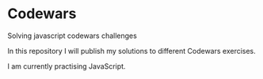 # Codewars
Solving javascript codewars challenges

In this repository I will publish my solutions to different Codewars exercises.

I am currently practising JavaScript.
